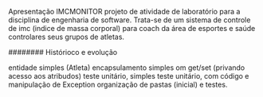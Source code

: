 Apresentação
IMCMONITOR projeto de atividade de laboratório para a disciplina de engenharia de software.
Trata-se de um sistema de controle de imc (indice de massa corporal) para coach da área de esportes e saúde controlares seus grupos de atletas.

######## Histórioco e evolução

entidade simples (Atleta)
encapsulamento simples om get/set (privando acesso aos atribudos)
teste unitário, simples
teste unitário, com código e manipulação de Exception
organização de pastas (inicial) e testes.